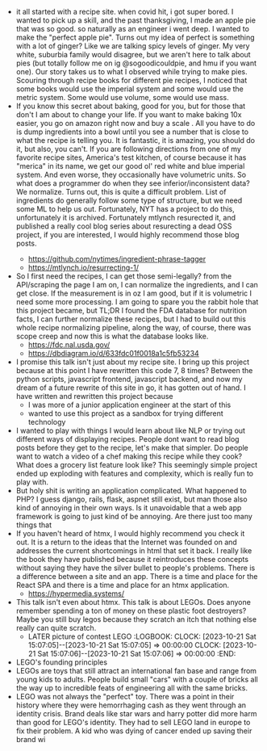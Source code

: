 - it all started with a recipe site. when covid hit, i got super bored. I wanted to pick up a skill, and the past thanksgiving, I made an apple pie that was so good. so naturally as an engineer i went deep. I wanted to make the "perfect apple pie". Turns out my idea of perfect is something with a lot of ginger? Like we are talking spicy levels of ginger. My very white, suburbia family would disagree, but we aren't here to talk about pies (but totally follow me on ig @sogoodicouldpie, and hmu if you want one). Our story takes us to what I observed while trying to make pies. Scouring through recipe books for different pie recipes, I noticed that some books would use the imperial system and some would use the metric system. Some would use volume, some would use mass.
- If you know this secret about baking, good for you, but for those that don't I am about to change your life. If you want to make baking 10x easier, you go on amazon right now and buy a scale <insert link>. All you have to do is dump ingredients into a bowl until you see a number that is close to what the recipe is telling you. It is fantastic, it is amazing, you should do it, but also, you can't. If you are following directions from one of my favorite recipe sites, America's test kitchen, of course because it has "merica" in its name, we get our good ol' red white and blue imperial system. And even worse, they occasionally have volumetric units. So what does a programmer do when they see inferior/inconsistent data? We normalize. Turns out, this is quite a difficult problem. List of ingredients do generally follow some type of structure, but we need some ML to help us out. Fortunately, NYT has a project to do this, unfortunately it is archived. Fortunately mtlynch resurected it, and published a really cool blog series about resurecting a dead OSS project, if you are interested, I would highly recommend those blog posts.
	- https://github.com/nytimes/ingredient-phrase-tagger
	- https://mtlynch.io/resurrecting-1/
- So I first need the recipes, I can get those semi-legally? from the API/scraping the page I am on, I can normalize the ingredients, and I can get close. If the measurement is in oz I am good, but if it is volumetric I need some more processing. I am going to spare you the rabbit hole that this project became, but TL;DR I found the FDA database for nutrition facts, I can further normalize these recipes, but I had to build out this whole recipe normalizing pipeline, along the way, of course, there was scope creep and now this is what the database looks like.
	- https://fdc.nal.usda.gov/
	- https://dbdiagram.io/d/633fdc01f0018a1c5fb53234
- I promise this talk isn't just about my recipe site. I bring up this project because at this point I have rewritten this code 7, 8 times? Between the python scripts, javascript frontend, javascript backend, and now my dream of a future rewrite of this site in go, it has gotten out of hand. I have written and rewritten this project because
	- I was more of a junior application engineer at the start of this
	- wanted to use this project as a sandbox for trying different technology
- I wanted to play with things I would learn about like NLP or trying out different ways of displaying recipes. People dont want to read blog posts before they get to the recipe, let's make that simpler. Do people want to watch a video of a chef making this recipe while they cook? What does a grocery list feature look like? This seemingly simple project ended up exploding with features and complexity, which is really fun to play with.
- But holy shit is writing an application complicated. What happened to PHP? I guess django, rails, flask, aspnet still exist, but man those also kind of annoying in their own ways. Is it unavoidable that a web app framework is going to just kind of be annoying. Are there just too many things that
- If you haven't heard of htmx, I would highly recommend you check it out. It is a return to the ideas that the Internet was founded on and addresses the current shortcomings in html that set it back. I really like the book they have published because it reintroduces these concepts without saying they have the silver bullet to people's problems. There is a difference between a site and an app. There is a time and place for the React SPA and there is a time and place for an htmx application.
	- https://hypermedia.systems/
- This talk isn't even about htmx. This talk is about LEGOs. Does anyone remember spending a ton of money on these plastic foot destroyers? Maybe you still buy legos because they scratch an itch that nothing else really can quite scratch.
	- LATER picture of contest LEGO
	  :LOGBOOK:
	  CLOCK: [2023-10-21 Sat 15:07:05]--[2023-10-21 Sat 15:07:05] =>  00:00:00
	  CLOCK: [2023-10-21 Sat 15:07:06]--[2023-10-21 Sat 15:07:06] =>  00:00:00
	  :END:
- LEGO's founding principles
- LEGOs are toys that still attract an international fan base and range from young kids to adults. People build small "cars" with a couple of bricks all the way up to incredible feats of engineering all with the same bricks.
- LEGO was not always the "perfect" toy. There was a point in their history where they were hemorrhaging cash as they went through an identity crisis. Brand deals like star wars and harry potter did more harm than good for LEGO's identity. They had to sell LEGO land in europe to fix their problem. A kid who was dying of cancer ended up saving their brand wi